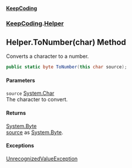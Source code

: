 #### [KeepCoding](index.md 'index')
### [KeepCoding](KeepCoding.md 'KeepCoding').[Helper](KeepCoding_Helper.md 'KeepCoding.Helper')
## Helper.ToNumber(char) Method
Converts a character to a number.  
```csharp
public static byte ToNumber(this char source);
```
#### Parameters
<a name='KeepCoding_Helper_ToNumber(char)_source'></a>
`source` [System.Char](https://docs.microsoft.com/en-us/dotnet/api/System.Char 'System.Char')  
The character to convert.
  
#### Returns
[System.Byte](https://docs.microsoft.com/en-us/dotnet/api/System.Byte 'System.Byte')  
[source](KeepCoding_Helper_ToNumber(char).md#KeepCoding_Helper_ToNumber(char)_source 'KeepCoding.Helper.ToNumber(char).source') as [System.Byte](https://docs.microsoft.com/en-us/dotnet/api/System.Byte 'System.Byte').
#### Exceptions
[UnrecognizedValueException](KeepCoding_UnrecognizedValueException.md 'KeepCoding.UnrecognizedValueException')  
